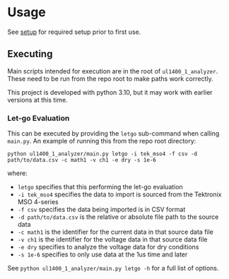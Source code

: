 # Usage

See [setup](setup.md) for required setup prior to first use.


## Executing
Main scripts intended for execution are in the root of `ul1400_1_analyzer`.
These need to be run from the repo root to make paths work correctly.

This project is developed with python 3.10, but it may work with earlier
versions at this time.

### Let-go Evaluation
This can be executed by providing the `letgo` sub-command when calling
`main.py`.  An example of running this from the repo root directory:

```
python ul1400_1_analyzer/main.py letgo -i tek_mso4 -f csv -d path/to/data.csv -c math1 -v ch1 -e dry -s 1e-6
```
where:
- `letgo` specifies that this performing the let-go evaluation
- `-i tek_mso4` specifies the data to import is sourced from the Tektronix MSO
      4-series
- `-f csv` specifies the data being imported is in CSV format
- `-d path/to/data.csv` is the relative or absolute file path to the source data
- `-c math1` is the identifier for the current data in that source data file
- `-v ch1` is the identifier for the voltage data in that source data file
- `-e dry` specifies to analyze the voltage data for dry conditions
- `-s 1e-6` specifies to only use data at the 1us time and later

See `python ul1400_1_analyzer/main.py letgo -h` for a full list of options.
